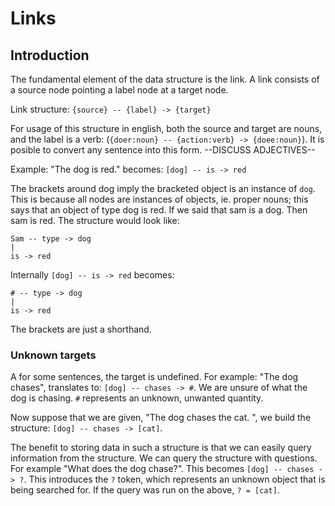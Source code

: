 # Links

## Introduction

The fundamental element of the data structure is the link. A link consists of a source node pointing a label node at a target node. 

Link structure: `{source} -- {label} -> {target}`

For usage of this structure in english, both the source and target are nouns, and the label is a verb: (`{doer:noun} -- {action:verb} -> {doee:noun}`). It is posible to convert any sentence into this form. --DISCUSS ADJECTIVES--

Example: "The dog is red." becomes: `[dog] -- is -> red`

The brackets around dog imply the bracketed object is an instance of `dog`. This is because all nodes are instances of objects, ie. proper nouns; this says that an object of type dog is red. If we said that sam is a dog. Then sam is red. The structure would look like: 

	Sam -- type -> dog
	|
    is -> red

Internally `[dog] -- is -> red` becomes:

	# -- type -> dog
	|
    is -> red

The brackets are just a shorthand.

### Unknown targets

A for some sentences, the target is undefined. For example: "The dog chases", translates to: `[dog] -- chases -> #`. We are unsure of what the dog is chasing. `#` represents an unknown, unwanted quantity.

Now suppose that we are given, "The dog chases the cat. ", we build the structure: `[dog] -- chases -> [cat]`. 

The benefit to storing data in such a structure is that we can easily query information from the structure. We can query the structure with questions. For example "What does the dog chase?". This becomes `[dog] -- chases -> ?`. This introduces the `?` token, which represents an unknown object that is being searched for. If the query was run on the above, `? = [cat]`.
